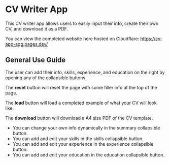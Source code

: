 # CV Writer App

This CV writer app allows users to easily input their info, create their own CV, and download it as a PDF.

You can view the completed website here hosted on Cloudflare: https://cv-app-aqg.pages.dev/

## General Use Guide

The user can add their info, skills, experience, and education on the right by opening any of the collapsible buttons.

The <b>reset</b> button will reset the page with some filler info at the top of the page.

The <b>load</b> button will load a completed example of what your CV will look like.

The <b>download</b> button will download a A4 size PDF of the CV template.

<ul>
    <li>You can change your own info dynamically in the summary collapsible button.</li>
    <li>You can add and edit your skills in the skills collapsible button.</li>
    <li>You can add and edit your experience in the experience collapsible button.</li>
    <li>You can add and edit your education in the education collapsible button.</li>
</ul>

